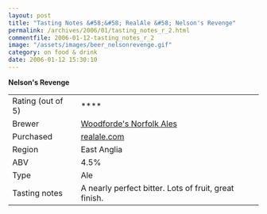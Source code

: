 ```yaml
---
layout: post
title: "Tasting Notes &#58;&#58; RealAle &#58; Nelson's Revenge"
permalink: /archives/2006/01/tasting_notes_r_2.html
commentfile: 2006-01-12-tasting_notes_r_2
image: "/assets/images/beer_nelsonrevenge.gif"
category: on food & drink
date: 2006-01-12 15:30:10
---
```


**Nelson's Revenge**

|                   |                                                           |
| ----------------- | --------------------------------------------------------- |
| Rating (out of 5) | \*\*\*\*                                                  |
| Brewer            | [Woodforde's Norfolk Ales](https://www.woodfordes.co.uk/) |
| Purchased         | [realale.com](https://www.realale.com/)                   |
| Region            | East Anglia                                               |
| ABV               | 4.5%                                                      |
| Type              | Ale                                                       |
| Tasting notes     | A nearly perfect bitter. Lots of fruit, great finish.     |
